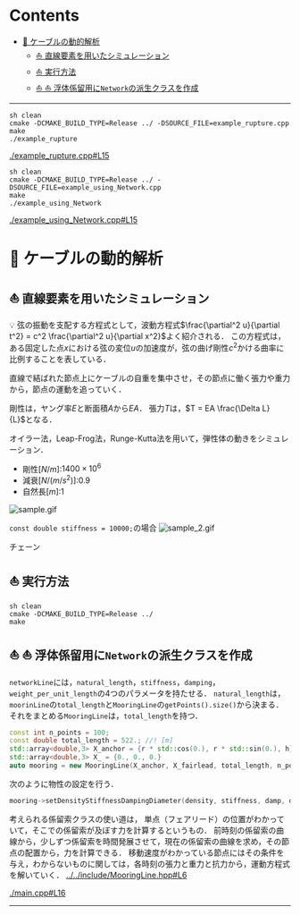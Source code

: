 # Contents
- [🐋 ケーブルの動的解析](#-ケーブルの動的解析)
    - [⛵ 直線要素を用いたシミュレーション](#-直線要素を用いたシミュレーション)
    - [⛵ 実行方法](#-実行方法)
    - [⛵ ⛵ 浮体係留用に`Network`の派生クラスを作成](#--浮体係留用にnetworkの派生クラスを作成)


---
```shell
sh clean
cmake -DCMAKE_BUILD_TYPE=Release ../ -DSOURCE_FILE=example_rupture.cpp
make
./example_rupture
```

[./example_rupture.cpp#L15](./example_rupture.cpp#L15)

```shell
sh clean
cmake -DCMAKE_BUILD_TYPE=Release ../ -DSOURCE_FILE=example_using_Network.cpp
make
./example_using_Network
```

[./example_using_Network.cpp#L15](./example_using_Network.cpp#L15)

# 🐋 ケーブルの動的解析 

## ⛵ 直線要素を用いたシミュレーション 

💡 弦の振動を支配する方程式として，波動方程式$`\frac{\partial^2 u}{\partial t^2} = c^2 \frac{\partial^2 u}{\partial x^2}`$よく紹介される．
この方程式は，ある固定した点$`x`$における弦の変位$`u`$の加速度が，弦の曲げ剛性$`c^2`$かける曲率に比例することを表している．

直線で結ばれた節点上にケーブルの自重を集中させ，その節点に働く張力や重力から，節点の運動を追っていく．

剛性は，ヤング率$`E`$と断面積$`A`$から$`EA`$．
張力$`T`$は，$`T = EA \frac{\Delta L}{L}`$となる．

オイラー法，Leap-Frog法，Runge-Kutta法を用いて，弾性体の動きをシミュレーション．

* 剛性$`[N/m]`$:$`1400 \times 10^6`$
* 減衰$`[N/(m/s^2)]`$:$`0.9`$
* 自然長$`[m]`$:$`1`$

![sample.gif](sample.gif)

`const double stiffness = 10000;`の場合
![sample_2.gif](sample_2.gif)

チェーン

## ⛵ 実行方法 

```shell
sh clean
cmake -DCMAKE_BUILD_TYPE=Release ../
make
```

## ⛵ ⛵ 浮体係留用に`Network`の派生クラスを作成  

`networkLine`には，`natural_length`，`stiffness`，`damping`，`weight_per_unit_length`の4つのパラメータを持たせる．
`natural_length`は，`moorinLine`の`total_length`と`MooringLine`の`getPoints().size()`から決まる．
それをまとめる`MooringLine`は，`total_length`を持つ．

```cpp
const int n_points = 100;
const double total_length = 522.; //! [m]
std::array<double,3> X_anchor = {r * std::cos(0.), r * std::sin(0.), h}
std::array<double,3> X_ = {0., 0., 0.}
auto mooring = new MooringLine(X_anchor, X_fairlead, total_length, n_points);　//mooringオブジェクトの作成
```

次のように物性の設定を行う．

```cpp
mooring->setDensityStiffnessDampingDiameter(density, stiffness, damp, diam);
```

考えられる係留索クラスの使い道は，
単点（フェアリード）の位置がわかっていて，そこでの係留索が及ぼす力を計算するというもの．
前時刻の係留索の曲線から，少しずつ係留索を時間発展させて，現在の係留索の曲線を求め，その節点の配置から，力を計算できる．
移動速度がわかっている節点にはその条件を与え，わからないものに関しては，各時刻の張力と重力と抗力から，運動方程式を解いていく．
[../../include/MooringLine.hpp#L6](../../include/MooringLine.hpp#L6)

[./main.cpp#L16](./main.cpp#L16)

---
